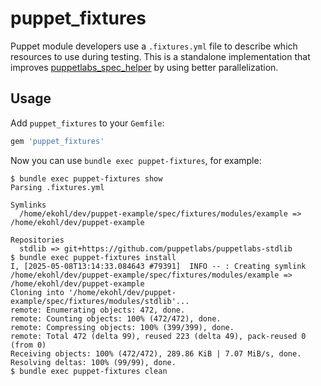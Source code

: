 # puppet_fixtures

Puppet module developers use a `.fixtures.yml` file to describe which resources to use during testing.
This is a standalone implementation that improves [puppetlabs_spec_helper](https://github.com/puppetlabs/puppetlabs_spec_helper) by using better parallelization.

## Usage

Add `puppet_fixtures` to your `Gemfile`:

```ruby
gem 'puppet_fixtures'
```

Now you can use `bundle exec puppet-fixtures`, for example:
```console
$ bundle exec puppet-fixtures show
Parsing .fixtures.yml

Symlinks
  /home/ekohl/dev/puppet-example/spec/fixtures/modules/example => /home/ekohl/dev/puppet-example

Repositories
  stdlib => git+https://github.com/puppetlabs/puppetlabs-stdlib
$ bundle exec puppet-fixtures install
I, [2025-05-08T13:14:33.084643 #79391]  INFO -- : Creating symlink /home/ekohl/dev/puppet-example/spec/fixtures/modules/example => /home/ekohl/dev/puppet-example
Cloning into '/home/ekohl/dev/puppet-example/spec/fixtures/modules/stdlib'...
remote: Enumerating objects: 472, done.
remote: Counting objects: 100% (472/472), done.
remote: Compressing objects: 100% (399/399), done.
remote: Total 472 (delta 99), reused 223 (delta 49), pack-reused 0 (from 0)
Receiving objects: 100% (472/472), 289.86 KiB | 7.07 MiB/s, done.
Resolving deltas: 100% (99/99), done.
$ bundle exec puppet-fixtures clean
```
